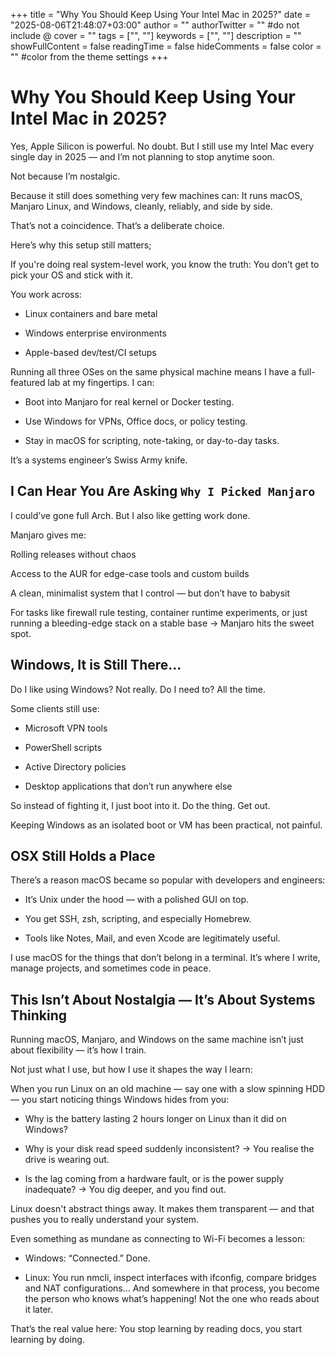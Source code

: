 +++
title = "Why You Should Keep Using Your Intel Mac in 2025?"
date = "2025-08-06T21:48:07+03:00"
author = ""
authorTwitter = "" #do not include @
cover = ""
tags = ["", ""]
keywords = ["", ""]
description = ""
showFullContent = false
readingTime = false
hideComments = false
color = "" #color from the theme settings
+++

# Why You Should Keep Using Your Intel Mac in 2025?

Yes, Apple Silicon is powerful. No doubt.
But I still use my Intel Mac every single day in 2025 — and I’m not planning to stop anytime soon.

Not because I’m nostalgic.

Because it still does something very few machines can:
It runs macOS, Manjaro Linux, and Windows, cleanly, reliably, and side by side.

That’s not a coincidence. That’s a deliberate choice.

Here’s why this setup still matters;

If you're doing real system-level work, you know the truth:
You don’t get to pick your OS and stick with it.


You work across:

- Linux containers and bare metal

- Windows enterprise environments

- Apple-based dev/test/CI setups

Running all three OSes on the same physical machine means I have a full-featured lab at my fingertips. I can:

- Boot into Manjaro for real kernel or Docker testing.

- Use Windows for VPNs, Office docs, or policy testing.

- Stay in macOS for scripting, note-taking, or day-to-day tasks.

It’s a systems engineer’s Swiss Army knife.

## I Can Hear You Are Asking `Why I Picked Manjaro`
I could’ve gone full Arch. But I also like getting work done.

Manjaro gives me:

Rolling releases without chaos

Access to the AUR for edge-case tools and custom builds

A clean, minimalist system that I control — but don’t have to babysit

For tasks like firewall rule testing, container runtime experiments, or just running a bleeding-edge stack on a stable base -> Manjaro hits the sweet spot.

## Windows, It is Still There...

Do I like using Windows? Not really.
Do I need to? All the time.

Some clients still use:

- Microsoft VPN tools

- PowerShell scripts

- Active Directory policies

- Desktop applications that don’t run anywhere else

So instead of fighting it, I just boot into it. Do the thing. Get out.

Keeping Windows as an isolated boot or VM has been practical, not painful.

## OSX Still Holds a Place
There’s a reason macOS became so popular with developers and engineers:

- It’s Unix under the hood — with a polished GUI on top.

- You get SSH, zsh, scripting, and especially Homebrew.

- Tools like Notes, Mail, and even Xcode are legitimately useful.

I use macOS for the things that don’t belong in a terminal.
It’s where I write, manage projects, and sometimes code in peace.

## This Isn’t About Nostalgia — It’s About Systems Thinking
Running macOS, Manjaro, and Windows on the same machine isn’t just about flexibility — it’s how I train.

Not just what I use, but how I use it shapes the way I learn:

When you run Linux on an old machine — say one with a slow spinning HDD — you start noticing things Windows hides from you:

- Why is the battery lasting 2 hours longer on Linux than it did on Windows?

- Why is your disk read speed suddenly inconsistent?
-> You realise the drive is wearing out.

- Is the lag coming from a hardware fault, or is the power supply inadequate?
-> You dig deeper, and you find out.

Linux doesn't abstract things away. It makes them transparent — and that pushes you to really understand your system.

Even something as mundane as connecting to Wi-Fi becomes a lesson:

- Windows: “Connected.” Done.

- Linux: You run nmcli, inspect interfaces with ifconfig, compare bridges and NAT configurations...
And somewhere in that process, you become the person who knows what’s happening! Not the one who reads about it later.



That’s the real value here:
You stop learning by reading docs, you start learning by doing.